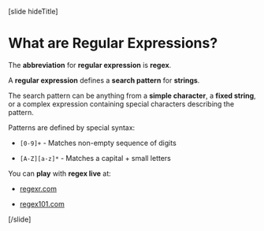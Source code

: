 [slide hideTitle]
# What are Regular Expressions?

The **abbreviation** for **regular expression** is **regex**.

A **regular expression** defines a **search pattern** for **strings**.
 
The search pattern can be anything from a **simple character**, a **fixed string**, or a complex expression containing special characters describing the pattern.

Patterns are defined by special syntax:

- `[0-9]+` - Matches non-empty sequence of digits

- `[A-Z][a-z]*` - Matches a capital + small letters

 
You can **play** with **regex live** at:

- [regexr.com](regexr.com)

- [regex101.com](regex101.com)

[/slide]

